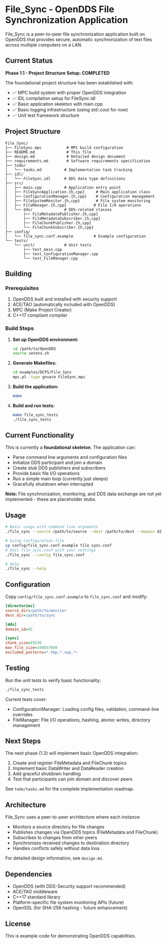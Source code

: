 # File_Sync - OpenDDS File Synchronization Application

File_Sync is a peer-to-peer file synchronization application built on OpenDDS that provides secure, automatic synchronization of text files across multiple computers on a LAN.

## Current Status

**Phase 1.1 - Project Structure Setup: COMPLETED**

The foundational project structure has been established with:

- ✅ MPC build system with proper OpenDDS integration
- ✅ IDL compilation setup for FileSync.idl  
- ✅ Basic application skeleton with main.cpp
- ✅ Basic logging infrastructure (using std::cout for now)
- ✅ Unit test framework structure

## Project Structure

```
File_Sync/
├── FileSync.mpc           # MPC build configuration
├── README.md              # This file
├── design.md              # Detailed design document
├── requirements.md        # Software requirements specification
├── todo/
│   └── tasks.md          # Implementation task tracking
├── idl/
│   └── FileSync.idl      # DDS data type definitions
├── src/
│   ├── main.cpp          # Application entry point
│   ├── FileSyncApplication.{h,cpp}     # Main application class
│   ├── ConfigurationManager.{h,cpp}    # Configuration management
│   ├── FileSystemMonitor.{h,cpp}       # File system monitoring
│   ├── FileManager.{h,cpp}            # File I/O operations
│   └── dds/              # DDS-related classes
│       ├── FileMetadataPublisher.{h,cpp}
│       ├── FileMetadataSubscriber.{h,cpp}
│       ├── FileChunkPublisher.{h,cpp}
│       └── FileChunkSubscriber.{h,cpp}
├── config/
│   └── file_sync.conf.example         # Example configuration
└── tests/
    └── unit/             # Unit tests
        ├── test_main.cpp
        ├── test_ConfigurationManager.cpp
        └── test_FileManager.cpp
```

## Building

### Prerequisites

1. OpenDDS built and installed with security support
2. ACE/TAO (automatically included with OpenDDS)
3. MPC (Make Project Creator)
4. C++17 compliant compiler

### Build Steps

1. **Set up OpenDDS environment:**
   ```bash
   cd /path/to/OpenDDS
   source setenv.sh
   ```

2. **Generate Makefiles:**
   ```bash
   cd examples/DCPS/File_Sync
   mpc.pl -type gnuace FileSync.mpc
   ```

3. **Build the application:**
   ```bash
   make
   ```

4. **Build and run tests:**
   ```bash
   make file_sync_tests
   ./file_sync_tests
   ```

## Current Functionality

This is currently a **foundational skeleton**. The application can:

- Parse command line arguments and configuration files
- Initialize DDS participant and join a domain
- Create stub DDS publishers and subscribers
- Provide basic file I/O operations
- Run a simple main loop (currently just sleeps)
- Gracefully shutdown when interrupted

**Note:** File synchronization, monitoring, and DDS data exchange are not yet implemented - these are placeholder stubs.

## Usage

```bash
# Basic usage with command line arguments
./file_sync --source /path/to/source --dest /path/to/dest --domain 42

# Using configuration file
cp config/file_sync.conf.example file_sync.conf
# Edit file_sync.conf with your settings
./file_sync --config file_sync.conf

# Help
./file_sync --help
```

## Configuration

Copy `config/file_sync.conf.example` to `file_sync.conf` and modify:

```ini
[directories]
source_dir=/path/to/monitor
dest_dir=/path/to/sync

[dds]
domain_id=42

[sync]
chunk_size=65536
max_file_size=104857600
excluded_patterns=*.tmp,*.swp,*~
```

## Testing

Run the unit tests to verify basic functionality:

```bash
./file_sync_tests
```

Current tests cover:
- ConfigurationManager: Loading config files, validation, command-line overrides
- FileManager: File I/O operations, hashing, atomic writes, directory management

## Next Steps

The next phase (1.2) will implement basic OpenDDS integration:

1. Create and register FileMetadata and FileChunk topics
2. Implement basic DataWriter and DataReader creation  
3. Add graceful shutdown handling
4. Test that participants can join domain and discover peers

See `todo/tasks.md` for the complete implementation roadmap.

## Architecture

File_Sync uses a peer-to-peer architecture where each instance:

- Monitors a source directory for file changes
- Publishes changes via OpenDDS topics (FileMetadata and FileChunk)
- Subscribes to changes from other peers
- Synchronizes received changes to destination directory
- Handles conflicts safely without data loss

For detailed design information, see `design.md`.

## Dependencies

- OpenDDS (with DDS-Security support recommended)
- ACE/TAO middleware
- C++17 standard library
- Platform-specific file system monitoring APIs (future)
- OpenSSL (for SHA-256 hashing - future enhancement)

## License

This is example code for demonstrating OpenDDS capabilities.